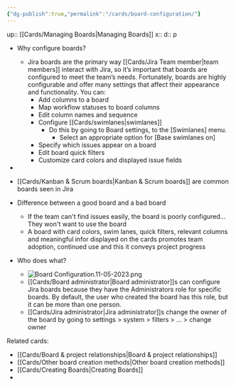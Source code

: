 ```yaml
---
{"dg-publish":true,"permalink":"/cards/board-configuration/"}
---
```


up:: [[Cards/Managing Boards\|Managing Boards]] 
x:: 
d:: p

- Why configure boards? 
	- Jira boards are the primary way [[Cards/Jira Team member\|team members]] interact with Jira, so it’s important that boards are configured to meet the team’s needs. Fortunately, boards are highly configurable and offer many settings that affect their appearance and functionality. You can:
		-   Add columns to a board
		-   Map workflow statuses to board columns
		-   Edit column names and sequence
		-   Configure [[Cards/swimlanes\|swimlanes]]
			- Do this by going to Board settings, to the [Swimlanes] menu. 
				- Select an appropriate option for [Base swimlanes on]
		-   Specify which issues appear on a board
		-   Edit board quick filters
		-   Customize card colors and displayed issue fields
- 


- [[Cards/Kanban & Scrum boards\|Kanban & Scrum boards]] are common boards seen in Jira
- Difference between a good board and a bad board
	- If the team can't find issues easily, the board is poorly configured... They won't want to use the board 
	- A board with card colors, swim lanes, quick filters, relevant columns and meaningful infor displayed on the cards promotes team adoption, continued use and this it conveys project progress


- Who does what? 
	- ![Board Configuration.11-05-2023.png](/img/user/Extras/Images/Board%20Configuration.11-05-2023.png)
	- [[Cards/Board administrator\|Board administrator]]s can configure Jira boards because they have the Administrators role for specific boards. By default, the user who created the board has this role, but it can be more than one person.
	- [[Cards/Jira administrator\|Jira administrator]]s change the owner of the board by going to settings > system > filters > ... > change owner  

Related cards:
- [[Cards/Board & project relationships\|Board & project relationships]] 
- [[Cards/Other board creation methods\|Other board creation methods]] 
- [[Cards/Creating Boards\|Creating Boards]]
- 
